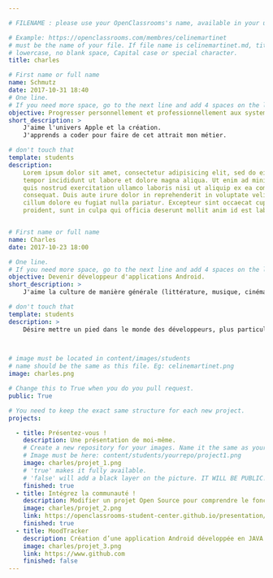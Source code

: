 ```yaml
---

# FILENAME : please use your OpenClassrooms's name, available in your url.

# Example: https://openclassrooms.com/membres/celinemartinet
# must be the name of your file. If file name is celinemartinet.md, title is celinemartinet.
# lowercase, no blank space, Capital case or special character.
title: charles

# First name or full name
name: Schmutz
date: 2017-10-31 18:40
# One line.
# If you need more space, go to the next line and add 4 spaces on the left, as in 'description'.
objective: Progresser personnellement et professionnellement aux systemes Apple.
short_description: >
    J'aime l'univers Apple et la création.
    J'apprends a coder pour faire de cet attrait mon métier.

# don't touch that
template: students
description:
    Lorem ipsum dolor sit amet, consectetur adipisicing elit, sed do eiusmod
    tempor incididunt ut labore et dolore magna aliqua. Ut enim ad minim veniam,
    quis nostrud exercitation ullamco laboris nisi ut aliquip ex ea commodo
    consequat. Duis aute irure dolor in reprehenderit in voluptate velit esse
    cillum dolore eu fugiat nulla pariatur. Excepteur sint occaecat cupidatat non
    proident, sunt in culpa qui officia deserunt mollit anim id est laborum.


# First name or full name
name: Charles
date: 2017-10-23 18:00

# One line.
# If you need more space, go to the next line and add 4 spaces on the left, as in 'description'.
objective: Devenir développeur d'applications Android.
short_description: >
    J'aime la culture de manière générale (littérature, musique, cinéma ...), ainsi qu'apprendre.

# don't touch that
template: students
description: >
    Désire mettre un pied dans le monde des développeurs, plus particulièrement dans l'univers Android pour smartphones & tablettes, et ceci afin de m'ouvrir à de nouvelles perspectives d'avenir.
    


# image must be located in content/images/students
# name should be the same as this file. Eg: celinemartinet.png
image: charles.png

# Change this to True when you do you pull request.
public: True

# You need to keep the exact same structure for each new project.
projects:

  - title: Présentez-vous !
    description: Une présentation de moi-même.
    # Create a new repository for your images. Name it the same as your nickname and profile picture.
    # Image must be here: content/students/yourrepo/project1.png
    image: charles/projet_1.png
    # 'true' makes it fully available.
    # 'false' will add a black layer on the picture. IT WILL BE PUBLIC!
    finished: true
  - title: Intégrez la communauté !
    description: Modifier un projet Open Source pour comprendre le fonctionnement de Git, de Github et des pull requests. 
    image: charles/projet_2.png
    link: https://openclassrooms-student-center.github.io/presentation/students/charles.html
    finished: true
  - title: MoodTracker
    description: Création d’une application Android développée en JAVA.
    image: charles/projet_3.png
    link: https://www.github.com
    finished: false
---
```

